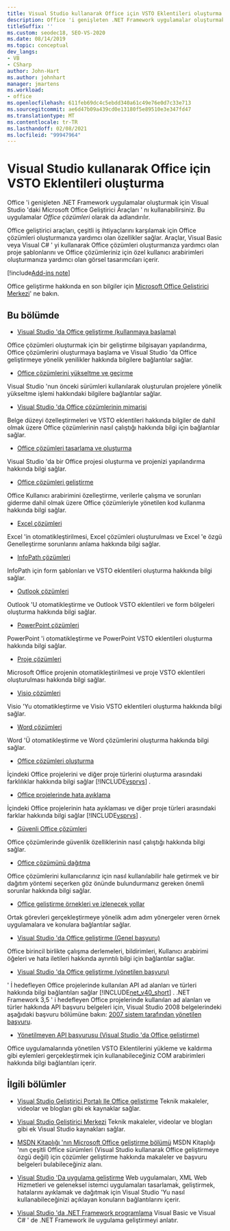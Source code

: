 ```yaml
---
title: Visual Studio kullanarak Office için VSTO Eklentileri oluşturma
description: Office 'i genişleten .NET Framework uygulamalar oluşturmak için Visual Studio 'daki Microsoft Office geliştirici araçlarını nasıl kullanabileceğinizi öğrenin.
titleSuffix: ''
ms.custom: seodec18, SEO-VS-2020
ms.date: 08/14/2019
ms.topic: conceptual
dev_langs:
- VB
- CSharp
author: John-Hart
ms.author: johnhart
manager: jmartens
ms.workload:
- office
ms.openlocfilehash: 611feb69dc4c5ebdd340a61c49e76e0d7c33e713
ms.sourcegitcommit: ae6d47b09a439cd0e13180f5e89510e3e347fd47
ms.translationtype: MT
ms.contentlocale: tr-TR
ms.lasthandoff: 02/08/2021
ms.locfileid: "99947964"
---
```

# <a name="create-vsto-add-ins-for-office-by-using-visual-studio"></a>Visual Studio kullanarak Office için VSTO Eklentileri oluşturma
  Office 'i genişleten .NET Framework uygulamalar oluşturmak için Visual Studio 'daki Microsoft Office Geliştirici Araçları ' nı kullanabilirsiniz. Bu uygulamalar *Office çözümleri* olarak da adlandırılır.

 Office geliştirici araçları, çeşitli iş ihtiyaçlarını karşılamak için Office çözümleri oluşturmanıza yardımcı olan özellikler sağlar. Araçlar, Visual Basic veya Visual C# ' yi kullanarak Office çözümleri oluşturmanıza yardımcı olan proje şablonlarını ve Office çözümleriniz için özel kullanıcı arabirimleri oluşturmanıza yardımcı olan görsel tasarımcıları içerir.

[!include[Add-ins note](includes/addinsnote.md)]

 Office geliştirme hakkında en son bilgiler için [Microsoft Office Geliştirici Merkezi](https://developer.microsoft.com/office/docs)' ne bakın.

## <a name="in-this-section"></a>Bu bölümde
- [Visual Studio 'da Office geliştirme &#40;kullanmaya başlama&#41;](getting-started-office-development-in-visual-studio.md)

 Office çözümleri oluşturmak için bir geliştirme bilgisayarı yapılandırma, Office çözümlerini oluşturmaya başlama ve Visual Studio 'da Office geliştirmeye yönelik yenilikler hakkında bilgilere bağlantılar sağlar.

- [Office çözümlerini yükseltme ve geçirme](upgrading-and-migrating-office-solutions.md)

 Visual Studio 'nun önceki sürümleri kullanılarak oluşturulan projelere yönelik yükseltme işlemi hakkındaki bilgilere bağlantılar sağlar.

- [Visual Studio 'da Office çözümlerinin mimarisi](architecture-of-office-solutions-in-visual-studio.md)

 Belge düzeyi özelleştirmeleri ve VSTO eklentileri hakkında bilgiler de dahil olmak üzere Office çözümlerinin nasıl çalıştığı hakkında bilgi için bağlantılar sağlar.

- [Office çözümleri tasarlama ve oluşturma](designing-and-creating-office-solutions.md)

 Visual Studio 'da bir Office projesi oluşturma ve projenizi yapılandırma hakkında bilgi sağlar.

- [Office çözümleri geliştirme](developing-office-solutions.md)

 Office Kullanıcı arabirimini özelleştirme, verilerle çalışma ve sorunları giderme dahil olmak üzere Office çözümleriyle yönetilen kod kullanma hakkında bilgi sağlar.

- [Excel çözümleri](excel-solutions.md)

 Excel 'in otomatikleştirilmesi, Excel çözümleri oluşturulması ve Excel 'e özgü Genelleştirme sorunlarını anlama hakkında bilgi sağlar.

- [InfoPath çözümleri](infopath-solutions.md)

 InfoPath için form şablonları ve VSTO eklentileri oluşturma hakkında bilgi sağlar.

- [Outlook çözümleri](outlook-solutions.md)

 Outlook 'U otomatikleştirme ve Outlook VSTO eklentileri ve form bölgeleri oluşturma hakkında bilgi sağlar.

- [PowerPoint çözümleri](powerpoint-solutions.md)

 PowerPoint 'i otomatikleştirme ve PowerPoint VSTO eklentileri oluşturma hakkında bilgi sağlar.

- [Proje çözümleri](project-solutions.md)

 Microsoft Office projenin otomatikleştirilmesi ve proje VSTO eklentileri oluşturulması hakkında bilgi sağlar.

- [Visio çözümleri](visio-solutions.md)

 Visio 'Yu otomatikleştirme ve Visio VSTO eklentileri oluşturma hakkında bilgi sağlar.

- [Word çözümleri](word-solutions.md)

 Word 'Ü otomatikleştirme ve Word çözümlerini oluşturma hakkında bilgi sağlar.

- [Office çözümleri oluşturma](building-office-solutions.md)

 İçindeki Office projelerini ve diğer proje türlerini oluşturma arasındaki farklılıklar hakkında bilgi sağlar [!INCLUDE[vsprvs](../sharepoint/includes/vsprvs-md.md)] .

- [Office projelerinde hata ayıklama](debugging-office-projects.md)

 İçindeki Office projelerinin hata ayıklaması ve diğer proje türleri arasındaki farklar hakkında bilgi sağlar [!INCLUDE[vsprvs](../sharepoint/includes/vsprvs-md.md)] .

- [Güvenli Office çözümleri](securing-office-solutions.md)

 Office çözümlerinde güvenlik özelliklerinin nasıl çalıştığı hakkında bilgi sağlar.

- [Office çözümünü dağıtma](deploying-an-office-solution.md)

 Office çözümlerini kullanıcılarınız için nasıl kullanılabilir hale getirmek ve bir dağıtım yöntemi seçerken göz önünde bulundurmanız gereken önemli sorunlar hakkında bilgi sağlar.

- [Office geliştirme örnekleri ve izlenecek yollar](office-development-samples-and-walkthroughs.md)

 Ortak görevleri gerçekleştirmeye yönelik adım adım yönergeler veren örnek uygulamalara ve konulara bağlantılar sağlar.

- [Visual Studio 'da Office geliştirme &#40;Genel başvuru&#41;](general-reference-office-development-in-visual-studio.md)

 Office birincil birlikte çalışma derlemeleri, bildirimleri, Kullanıcı arabirimi öğeleri ve hata iletileri hakkında ayrıntılı bilgi için bağlantılar sağlar.

- [Visual Studio 'da Office geliştirme &#40;yönetilen başvuru&#41;](managed-reference-office-development-in-visual-studio.md)

 ' İ hedefleyen Office projelerinde kullanılan API ad alanları ve türleri hakkında bilgi bağlantıları sağlar [!INCLUDE[net_v40_short](../sharepoint/includes/net-v40-short-md.md)] . .NET Framework 3,5 ' i hedefleyen Office projelerinde kullanılan ad alanları ve türler hakkında API başvuru belgeleri için, Visual Studio 2008 belgelerindeki aşağıdaki başvuru bölümüne bakın: [2007 sistem tarafından yönetilen başvuru](managed-reference-office-development-in-visual-studio.md).

- [Yönetilmeyen API başvurusu &#40;Visual Studio 'da Office geliştirme&#41;](unmanaged-api-reference-office-development-in-visual-studio.md)

 Office uygulamalarında yönetilen VSTO Eklentilerini yükleme ve kaldırma gibi eylemleri gerçekleştirmek için kullanabileceğiniz COM arabirimleri hakkında bilgi bağlantıları içerir.

## <a name="related-sections"></a>İlgili bölümler
- [Visual Studio Geliştirici Portalı Ile Office geliştirme](https://developer.microsoft.com/office/docs) Teknik makaleler, videolar ve blogları gibi ek kaynaklar sağlar.

- [Visual Studio Geliştirici Merkezi](https://visualstudio.microsoft.com/) Teknik makaleler, videolar ve blogları gibi ek Visual Studio kaynakları sağlar.

- [MSDN Kitaplığı 'nın Microsoft Office geliştirme bölümü](/previous-versions/office/office-12/bb726434(v=office.12)) MSDN Kitaplığı 'nın çeşitli Office sürümleri (Visual Studio kullanarak Office geliştirmeye özgü değil) için çözümler geliştirme hakkında makaleler ve başvuru belgeleri bulabileceğiniz alanı.

- [Visual Studio 'Da uygulama geliştirme](/previous-versions/h8w79z10(v=vs.140)) Web uygulamaları, XML Web Hizmetleri ve geleneksel istemci uygulamaları tasarlamak, geliştirmek, hatalarını ayıklamak ve dağıtmak için Visual Studio 'Yu nasıl kullanabileceğinizi açıklayan konuların bağlantılarını içerir.

- [Visual Studio 'da .NET Framework programlama](/previous-versions/visualstudio/visual-studio-2010/k1s94fta(v=vs.100)) Visual Basic ve Visual C# ' de .NET Framework ile uygulama geliştirmeyi anlatır.